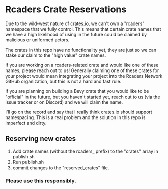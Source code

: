 # Rcaders Crate Reservations

Due to the wild-west nature of crates.io, we can't own a "rcaders" namespace that we fully control. This means that certain crate names that we have a high likelihood of using in the future could be claimed by malicious or uniformed actors.

The crates in this repo have no functionality yet, they are just so we can stake our claim to the "high value" crate names.

If you are working on a rcaders-related crate and would like one of these names, please reach out to us! Generally claiming one of these crates for your project would mean integrating your project into the Rcaders Network GitHub organization, but this is not a hard and fast rule.

If you are planning on building a Bevy crate that you would like to be "official" in the future, but you haven't started yet, reach out to us (via the issue tracker or on Discord) and we will claim the name.

I'll go on the record and say that I really think crates.io should support namespacing. This is a real problem and the solution in this repo is imperfect and dirty.

## Reserving new crates

1. Add crate names (without the rcaders_ prefix) to the "crates" array in publish.sh
2. Run publish.sh
3. commit changes to the "reserved_crates" file.

### Please use this responsibly.
